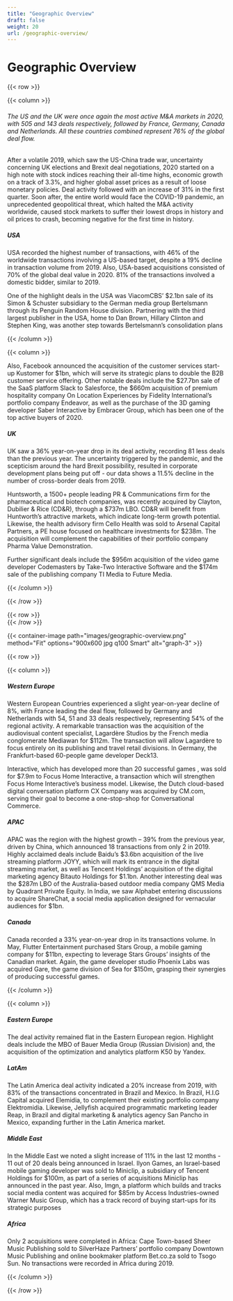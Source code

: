 ```yaml
---
title: "Geographic Overview"
draft: false
weight: 20
url: /geographic-overview/
---
```


# Geographic Overview

{{< row >}}

{{< column >}}

###### The US and the UK were once again the most active M&A markets in 2020, with 505 and 143 deals respectively, followed by France, Germany, Canada and Netherlands. All these countries combined represent 76% of the global deal flow.

After a volatile 2019, which saw the US-China trade war, uncertainty concerning UK elections and Brexit deal negotiations, 2020 started on a high note with stock indices reaching their all-time highs, economic growth on a track of 3.3%, and higher global asset prices as a result of loose monetary policies. Deal activity followed with an increase of 31%  in the first quarter. Soon after, the entire world would face the COVID-19 pandemic, an unprecedented geopolitical threat, which halted the M&A activity worldwide, caused stock markets to suffer their lowest drops in history and oil prices to crash, becoming negative for the first time in history.

##### USA

USA recorded the highest number of transactions, with 46% of the worldwide transactions involving a US-based target, despite a 19% decline in transaction volume from 2019.  Also, USA-based acquisitions consisted of 70% of the global deal value in 2020. 81% of the transactions involved a domestic bidder, similar to 2019.

One of the highlight deals in the USA was ViacomCBS’ $2.1bn sale of its Simon & Schuster subsidiary to the German media group Bertelsmann through its Penguin Random House division. Partnering with the third largest publisher in the USA, home to Dan Brown, Hillary Clinton and Stephen King, was another step towards Bertelsmann’s consolidation plans

{{< /column >}}

{{< column >}}

Also, Facebook announced the acquisition of the customer services start-up Kustomer for $1bn, which will serve its strategic plans to double the B2B customer service offering. Other notable deals include the $27.7bn sale of the SaaS platform Slack to Salesforce, the $660m acquisition of premium hospitality company On Location Experiences by Fidelity International’s portfolio company  Endeavor, as well as the purchase of the 3D gaming developer Saber Interactive by Embracer Group, which has been one of the top active buyers of 2020.

##### UK

UK saw a 36% year-on-year drop in its deal activity, recording 81 less deals than the previous year. The uncertainty triggered by the pandemic, and the scepticism around the hard Brexit possibility, resulted in corporate development plans being put off - our data shows a 11.5% decline in the number of cross-border deals from 2019.

Huntsworth, a 1500+ people leading PR & Communications firm for the pharmaceutical and biotech companies, was recently acquired by Clayton, Dubilier & Rice (CD&R), through a $737m LBO. CD&R will benefit from Huntworth’s attractive markets, which indicate long-term growth potential. Likewise, the health advisory firm Cello Health was sold to Arsenal Capital Partners, a PE house focused on healthcare investments for $238m. The acquisition will complement the capabilities of their portfolio company Pharma Value Demonstration.

Further significant deals include the $956m acquisition of the video game developer Codemasters by Take-Two Interactive Software and the $174m sale of the publishing company TI Media to Future Media.

{{< /column >}}

{{< /row >}}

{{< row >}}
</br>
{{< /row >}}

{{< container-image path="images/geographic-overview.png" method="Fit" options="900x600 jpg q100 Smart"  alt="graph-3" >}}


{{< row >}}

{{< column >}}

##### Western Europe

Western European Countries experienced a slight year-on-year decline of 8%, with France leading the deal flow, followed by Germany and Netherlands with 54, 51 and 33 deals respectively, representing 54% of the regional activity. A remarkable transaction was the acquisition of the audiovisual content specialist, Lagardère Studios by the French media conglomerate Mediawan for $112m. The transaction will allow Lagardère to focus entirely on its publishing and travel retail divisions. In Germany, the Frankfurt-based 60-people game developer Deck13.

Interactive, which has developed more than 20 successful games , was sold for $7.9m to Focus Home Interactive, a transaction which will strengthen Focus Home Interactive’s business model. Likewise, the Dutch cloud-based digital conversation platform CX Company was acquired by CM.com, serving their goal to become a one-stop-shop for Conversational Commerce.

##### APAC

APAC was the region with the highest growth – 39% from the previous year, driven by China, which announced 18 transactions from only 2 in 2019. Highly acclaimed deals include Baidu’s $3.6bn acquisition of the live streaming platform JOYY, which will mark its entrance in the digital streaming market, as well as Tencent Holdings’ acquisition of the digital marketing agency Bitauto Holdings for $1.1bn. Another interesting deal was the $287m LBO of the Australia-based outdoor media company QMS Media by Quadrant Private Equity. In India, we saw Alphabet entering discussions to acquire ShareChat, a social media application designed for vernacular audiences for $1bn.

##### Canada

Canada recorded a 33% year-on-year drop in its transactions volume. In May, Flutter Entertainment purchased Stars Group, a mobile gaming company for $11bn, expecting to leverage Stars Groups’ insights of the Canadian market. Again, the game developer studio Phoenix Labs was acquired Gare, the game division of Sea for $150m, grasping their synergies of producing successful games.

{{< /column >}}

{{< column >}}

##### Eastern Europe

The deal activity remained flat in the Eastern European region. Highlight deals include the MBO of Bauer Media Group (Russian Division) and, the acquisition of the optimization and analytics platform K50 by Yandex.

##### LatAm

The Latin America deal activity indicated a 20% increase from 2019, with 83% of the transactions concentrated in Brazil and Mexico. In Brazil, H.I.G Capital acquired Elemidia, to complement their existing portfolio company Elektromidia. Likewise, Jellyfish acquired programmatic marketing leader Reap, in Brazil and digital marketing & analytics agency San Pancho in Mexico, expanding further in the Latin America market.

##### Middle East

In the Middle East we noted a slight increase of 11% in the last 12 months - 11 out of 20 deals being announced in Israel. Ilyon Games, an Israel-based mobile gaming developer was sold to Miniclip, a subsidiary of Tencent Holdings for $100m, as part of a series of acquisitions Miniclip has announced in the past year. Also, Imgn, a platform which builds and tracks social media content was acquired for $85m by Access Industries-owned Warner Music Group, which has a track record of buying start-ups for its strategic purposes

##### Africa

Only 2 acquisitions were completed in Africa: Cape Town-based Sheer Music Publishing sold to SilverHaze Partners’ portfolio company Downtown Music Publishing and online bookmaker platform Bet.co.za sold to Tsogo Sun. No transactions were recorded in Africa during 2019.

{{< /column >}}

{{< /row >}}